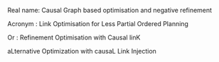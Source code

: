 Real name: Causal Graph based optimisation and negative refinement

Acronym : Link Optimisation for Less Partial Ordered Planning

Or : Refinement Optimisation with Causal linK

aLternative Optimization with causaL Link Injection
